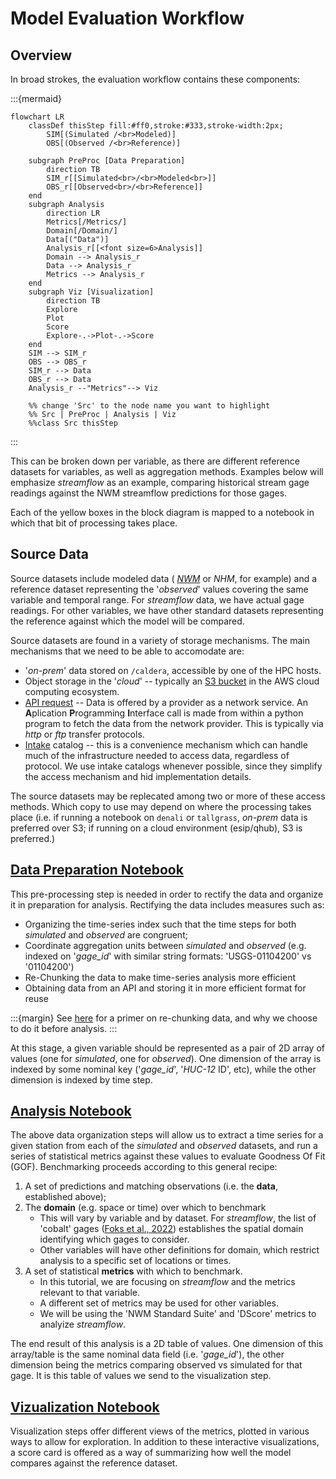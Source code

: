 # Model Evaluation Workflow

## Overview

In broad strokes, the evaluation workflow contains these components:

:::{mermaid}

    flowchart LR
        classDef thisStep fill:#ff0,stroke:#333,stroke-width:2px;
            SIM[(Simulated /<br>Modeled)]
            OBS[(Observed /<br>Reference)]

        subgraph PreProc [Data Preparation]
            direction TB
            SIM_r[[Simulated<br>/<br>Modeled<br>]]
            OBS_r[[Observed<br>/<br>Reference]]
        end
        subgraph Analysis
            direction LR
            Metrics[/Metrics/]
            Domain[/Domain/]
            Data[("Data")]
            Analysis_r[[<font size=6>Analysis]]
            Domain --> Analysis_r
            Data --> Analysis_r
            Metrics --> Analysis_r
        end
        subgraph Viz [Visualization]
            direction TB
            Explore
            Plot
            Score
            Explore-.->Plot-.->Score
        end
        SIM --> SIM_r
        OBS --> OBS_r
        SIM_r --> Data
        OBS_r --> Data
        Analysis_r --"Metrics"--> Viz

        %% change 'Src' to the node name you want to highlight
        %% Src | PreProc | Analysis | Viz
        %%class Src thisStep
:::


This can be broken down per variable, as there are different reference
datasets for variables, as well as aggregation methods.  Examples below will
emphasize _streamflow_ as an example, comparing historical stream gage readings against the
NWM streamflow predictions for those gages.

Each of the yellow boxes in the block diagram is mapped to a notebook in
which that bit of processing takes place.

## Source Data

Source datasets include modeled data 
( _[NWM](https://registry.opendata.aws/nwm-archive/)_ or _NHM_, for example)
and a reference dataset
representing the '_observed_' values covering the same variable and temporal range.
For _streamflow_ data, we have actual gage readings.  For other variables, we have other standard
datasets representing the reference against which the model will be compared.

Source datasets are found in a variety of storage mechanisms.  The main mechanisms that we
need to be able to accomodate are:

* '_on-prem_' data stored on `/caldera`, accessible by one of the HPC hosts.
* Object storage in the '_cloud_' -- typically an [S3 bucket](/dev/null) in the AWS cloud computing ecosystem.
* [API request](/dev/null) -- Data is offered by a provider as a network service.  An **A**plication
**P**rogramming **I**nterface call is made from within a python
program to fetch the data from the network provider. This is typically via
_http_ or _ftp_ transfer protocols.
* [Intake](https://pypi.org/project/intake/) catalog -- this is a convenience mechanism which can handle
much of the infrastructure needed to access data, regardless of protocol. We use intake catalogs whenever
possible, since they simplify the access mechanism and hid implementation details.

The source datasets may be replecated among two or more of these access methods.  Which copy to
use may depend on where the processing takes place (i.e. if running a notebook on `denali` or
`tallgrass`, _on-prem_ data is preferred over S3;  if running on a cloud environment (esip/qhub),
S3 is preferred.)

## [Data Preparation Notebook](01_Data_Prep.ipynb)

This pre-processing step is needed in order to rectify the data and organize it in preparation
for analysis.  Rectifying the data includes measures such as:

* Organizing the time-series index such that the time steps for both _simulated_ and _observed_ are congruent;
* Coordinate aggregation units between _simulated_ and _observed_ (e.g. indexed on '_gage_id_' with similar string formats: 'USGS-01104200' vs '01104200')
* Re-Chunking the data to make time-series analysis more efficient
* Obtaining data from an API and storing it in more efficient format for reuse

:::{margin}
See [here](/dev/null) for a primer on re-chunking data, and why we choose to do it before analysis.
:::

At this stage, a given variable should be represented as a pair of 2D array of values (one
for _simulated_, one for _observed_).
One dimension of the array is indexed by some nominal key ('_gage_id_', '_HUC-12_ ID',
etc), while the other dimension is indexed by time step.

## [Analysis Notebook](02_Analysis_NWM.ipynb)

The above data organization steps will allow us to extract a time series for a given station
from each of the _simulated_ and _observed_ datasets, and run a series of statistical metrics
against these values to evaluate Goodness Of Fit (GOF).  Benchmarking proceeds
according to this general recipe:

1) A set of predictions and matching observations (i.e. the **data**, established above);
2) The **domain** (e.g. space or time) over which to benchmark
   * This will vary by variable and by dataset.  For _streamflow_, the list
     of 'cobalt' gages ([Foks et al., 2022](https://doi.org/10.5066/P972P42Z))
     establishes the spatial domain identifying which gages to consider.
   * Other variables will have other definitions for domain, which restrict
     analysis to a specific set of locations or times.
3) A set of statistical **metrics** with which to benchmark.
   * In this tutorial, we are focusing on _streamflow_ and the metrics relevant to
     that variable.
   * A different set of metrics may be used for other variables.
   * We will be using the 'NWM Standard Suite' and 'DScore' metrics to analyize _streamflow_.

The end result of this analysis is a 2D table of values.  One dimension of
this array/table is the same nominal data field (i.e. '_gage_id_'), the other
dimension being the metrics comparing observed vs simulated for that gage.
It is this table of values we send to the visualization step.

## [Vizualization Notebook](03_Vizualization.ipynb)

Visualization steps offer different views of the metrics, plotted in various
ways to allow for exploration.  In addition to these interactive visualizations,
a score card is offered as a way of summarizing how well the
model compares against the reference dataset.
